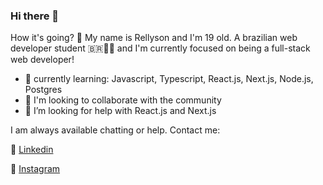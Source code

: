 ### Hi there 👋
How it's going? 🖖 My name is Rellyson and I'm 19 old. A brazilian web developer student 🇧🇷👨‍💻 and I'm currently focused on being a full-stack web developer! 
- 🌱 currently learning: Javascript, Typescript, React.js, Next.js, Node.js, Postgres
- 📣 I'm looking to collaborate with the community
- 🤔 I’m looking for help with React.js and Next.js



I am always available chatting or help. Contact me:

📎 [Linkedin](https://www.linkedin.com/in/rellyson-douglas/)

📎 [Instagram](https://www.instagram.com/rellysondouglaas/)

<!-- <img alt="Twitter Follow" src="https://img.shields.io/twitter/follow/rellyson1?color=%231da1f2&label=Rellyson&style=social"> -->
<!--
**Rellyso/rellyso** is a ✨ _special_ ✨ repository because its `README.md` (this file) appears on your GitHub profile.

Here are some ideas to get you started:

- 🔭 I’m currently working on ...
- 🌱 I’m currently learning ...
- 👯 I’m looking to collaborate on ...
- 🤔 I’m looking for help with ...
- 💬 Ask me about ...
- 📫 How to reach me: ...
- 😄 Pronouns: ...
- ⚡ Fun fact: ...
-->
